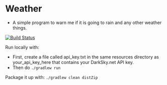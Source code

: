# Weather

- A simple program to warn me if it is going to rain and any other weather things.

[![Build Status](https://travis-ci.org/ripperbone/weather.svg?branch=master)](https://travis-ci.org/ripperbone/weather)

Run locally with:
* First, create a file called api_key.txt in the same resources directory as your_api_key_here that contains your DarkSky.net API key.
* Then do `./gradlew run`


Package it up with:
`./gradlew clean distZip`
